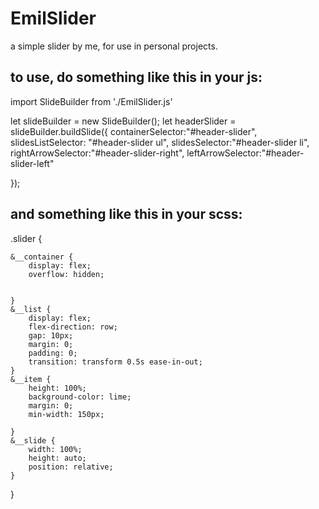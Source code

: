 # EmilSlider
a simple slider by me, for use in personal projects.

## to use, do something like this in your js:

import SlideBuilder from './EmilSlider.js'

let slideBuilder = new SlideBuilder();
let headerSlider = slideBuilder.buildSlide({
    containerSelector:"#header-slider",
    slidesListSelector: "#header-slider ul",
    slidesSelector:"#header-slider li",
    rightArrowSelector:"#header-slider-right",
    leftArrowSelector:"#header-slider-left"

});


## and something like this in your scss:

.slider {

    &__container {
        display: flex;
        overflow: hidden;
        

    }
    &__list {
        display: flex;
        flex-direction: row;
        gap: 10px;
        margin: 0;
        padding: 0;
        transition: transform 0.5s ease-in-out;
    }
    &__item {
        height: 100%;
        background-color: lime;
        margin: 0;
        min-width: 150px;
        
    }
    &__slide {
        width: 100%;
        height: auto;
        position: relative;
    }
}
